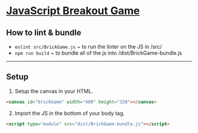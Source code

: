 # [JavaScript Breakout Game](https://nicc.io/brick-game)

## How to lint & bundle
- ```eslint src/BrickGame.js``` ~ to run the linter on the JS in /src/
- ```npm run build``` ~ to bundle all of the js into /dist/BrickGame-bundle.js

---

## Setup

1. Setup the canvas in your HTML.
```html
<canvas id="brickGame" width="480" height="320"></canvas>
```

2. Import the JS in the bottom of your body tag.
```html
<script type="module" src="dist/BrickGame-bundle.js"></script>
```
